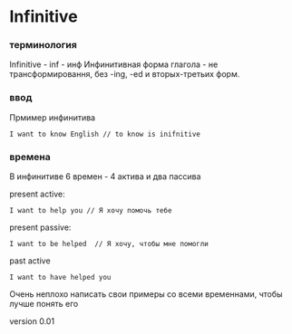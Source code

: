 # Infinitive 

### терминология
Infinitive - inf - инф 
Инфинитивная форма глагола - не трансформировання, без -ing, -ed и вторых-третьих форм.

### ввод 
Прмимер инфинитива
```
I want to know English // to know is inifnitive
```

### времена 
В инфинитиве 6 времен - 4 актива и два пассива 

present active: 
```
I want to help you // Я хочу помочь тебе 
```

present passive: 
```
I want to be helped  // Я хочу, чтобы мне помогли
```

past active 
```
I want to have helped you 
```
Очень неплохо написать свои примеры со всеми временнами, чтобы лучше понять его 

version 0.01 
